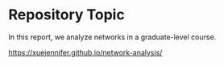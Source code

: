 # Repository Topic

In this report, we analyze networks in a graduate-level course.

https://xuejennifer.github.io/network-analysis/
 

